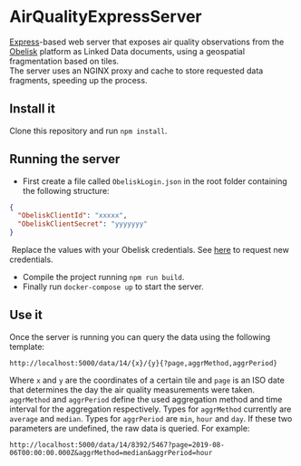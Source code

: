 ﻿# AirQualityExpressServer
[Express](https://expressjs.com/)-based web server that exposes air quality observations from the [Obelisk](https://obelisk.ilabt.imec.be/api/v1/docs/) platform as Linked Data documents, using a geospatial fragmentation based on tiles.    
The server uses an NGINX proxy and cache to store requested data fragments, speeding up the process.

## Install it

Clone this repository and run `npm install`.

## Running the server

* First create a file called `ObeliskLogin.json` in the root folder containing the following structure:

``` json
{
  "ObeliskClientId": "xxxxx",
  "ObeliskClientSecret": "yyyyyyy"
}
```

​	Replace the values with your Obelisk credentials. See [here](https://obelisk.ilabt.imec.be/api/v1/docs/getting-started/request-access/) to request new credentials.

* Compile the project running `npm run build`. 
* Finally run `docker-compose up` to start the server.

## Use it

Once the server is running you can query the data using the following template:

```
http://localhost:5000/data/14/{x}/{y}{?page,aggrMethod,aggrPeriod}
```

Where `x` and `y` are the coordinates of a certain tile and `page` is an ISO date that determines the day the air quality measurements were taken. 
`aggrMethod` and `aggrPeriod` define the used aggregation method and time interval for the aggregation respectively.
 Types for `aggrMethod` currently are `average` and `median`. Types for `aggrPeriod` are `min`, `hour` and `day`.
 If these two parameters are undefined, the raw data is queried.
For example:

```
http://localhost:5000/data/14/8392/5467?page=2019-08-06T00:00:00.000Z&aggrMethod=median&aggrPeriod=hour
```



